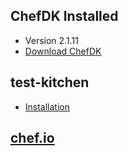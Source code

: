 ## ChefDK Installed

* Version 2.1.11
* [Download ChefDK][1]

## test-kitchen

* [Installation][3]

## [chef.io][2]

[1]: https://downloads.chef.io/chef-dk "Title"
[2]: https://www.chef.io "Title"
[3]: http://kitchen.ci/docs/getting-started/installing "Title"
